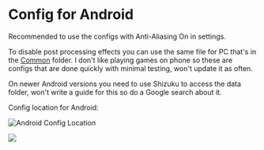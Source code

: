 # Config for Android

Recommended to use the configs with Anti-Aliasing On in settings.

To disable post processing effects you can use the same file for PC that's in the [Common](https://github.com/AlteriaX/WuWa-Configs/tree/main/Common) folder. I don't like playing games on phone so these are configs that are done quickly with minimal testing, won't update it as often.

On newer Android versions you need to use Shizuku to access the data folder, won't write a guide for this so do a Google search about it.

Config location for Android:

![Android Config Location](https://i.imgur.com/LquUnoX.png)

[<img src="https://i.imgur.com/fxmOE8N.png">](https://ko-fi.com/alteria/)
